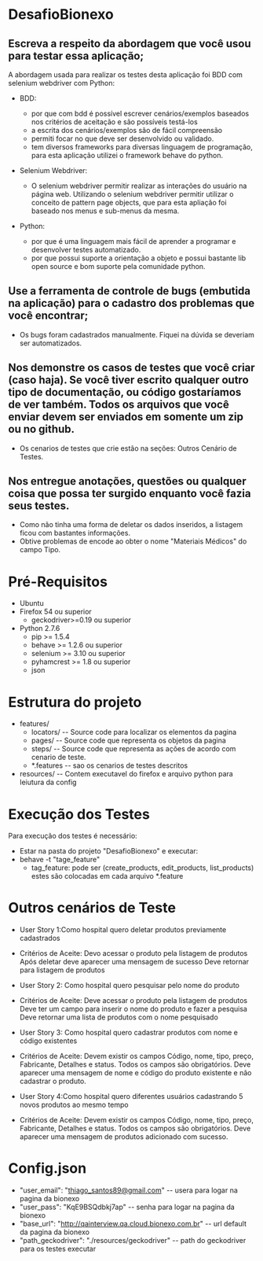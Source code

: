 # DesafioBionexo

## Escreva a respeito da abordagem que você usou para testar essa aplicação;
A abordagem usada para realizar os testes desta aplicação foi BDD com selenium webdriver com Python: 
* BDD: 
  * por que com bdd é possível escrever cenários/exemplos baseados nos critérios de aceitação e são possíveis testá-los
  * a escrita dos cenários/exemplos são de fácil compreensão
  * permiti focar no que deve ser desenvolvido ou validado. 
  * tem diversos frameworks para diversas linguagem de programação, para esta aplicação utilizei o framework behave do python. 

* Selenium Webdriver: 
  * O selenium webdriver permitir realizar as interações do usuário na página web. Utilizando o selenium webdriver permitir utilizar o conceito de pattern page objects, que para esta apliação foi baseado nos menus e sub-menus da mesma.

* Python: 
  * por que é uma linguagem mais fácil de aprender a programar e desenvolver testes automatizado.
  * por que possui suporte a orientação a objeto e possui bastante lib open source e bom suporte pela comunidade python.

## Use a ferramenta de controle de bugs (embutida na aplicação) para o cadastro dos problemas que você encontrar;
* Os bugs foram cadastrados manualmente. Fiquei na dúvida se deveriam ser automatizados.

## Nos demonstre os casos de testes que você criar (caso haja). Se você tiver escrito qualquer outro tipo de documentação, ou código gostaríamos de ver também. Todos os arquivos que você enviar devem ser enviados em somente um zip ou no github.

* Os cenarios de testes que crie estão na seções: Outros Cenário de Testes. 

## Nos entregue anotações, questões ou qualquer coisa que possa ter surgido enquanto você fazia seus testes.
 * Como não tinha uma forma de deletar os dados inseridos, a listagem ficou com bastantes informações.
 * Obtive problemas de encode ao obter o nome "Materiais Médicos" do campo Tipo.


# Pré-Requisitos
* Ubuntu
* Firefox 54 ou superior
  * geckodriver>=0.19 ou superior
* Python 2.7.6
  * pip >= 1.5.4
  * behave >= 1.2.6 ou superior
  * selenium >= 3.10 ou superior
  * pyhamcrest >= 1.8 ou superior
  * json


# Estrutura do projeto
* features/
    * locators/ -- Source code  para localizar os elementos da pagina
    * pages/ -- Source code que representa os objetos da pagina
    * steps/ -- Source code que representa as ações de acordo com cenario de teste.
    * *.features -- sao os cenarios de testes descritos
* resources/ -- Contem executavel do firefox e arquivo python para leiutura da config

# Execução dos Testes
Para execução dos testes é necessário:
* Estar na pasta do projeto "DesafioBionexo" e executar:
 * behave -t "tage_feature"
    * tag_feature: pode ser (create_products, edit_products, list_products) estes são colocadas em cada arquivo *.feature

# Outros cenários de Teste

* User Story 1:Como hospital quero deletar produtos previamente cadastrados
 * Critérios de Aceite:
  Devo acessar o produto pela listagem de produtos
  Após deletar deve aparecer uma mensagem de sucesso
  Deve retornar para listagem de produtos

* User Story 2: Como hospital quero pesquisar pelo nome do produto
 * Critérios de Aceite:
  Deve acessar o produto pela listagem de produtos
  Deve ter um campo para inserir o nome do produto e fazer a pesquisa
  Deve retornar uma lista de produtos com o nome pesquisado

* User Story 3: Como hospital quero cadastrar produtos com nome e código existentes
 * Critérios de Aceite:
  Devem existir os campos Código, nome, tipo, preço, Fabricante, Detalhes e status.
  Todos os campos são obrigatórios.
  Deve aparecer uma mensagem de nome e código do produto existente e não cadastrar o produto.

* User Story 4:Como hospital quero diferentes usuários cadastrando 5 novos produtos ao mesmo tempo
 * Critérios de Aceite:
  Devem existir os campos Código, nome, tipo, preço, Fabricante, Detalhes e status.
  Todos os campos são obrigatórios.
  Deve aparecer uma mensagem de produtos adicionado com sucesso.


# Config.json

* "user_email": "thiago_santos89@gmail.com" -- usera para logar na pagina da bionexo
* "user_pass": "KqE9BSQdbkj7ap" -- senha para logar na pagina da bionexo
* "base_url": "http://qainterview.qa.cloud.bionexo.com.br" -- url default da pagina da bionexo
* "path_geckodriver": "./resources/geckodriver" -- path do geckodriver para os testes executar
